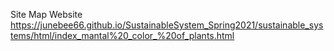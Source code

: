 Site Map Website
https://junebee66.github.io/SustainableSystem_Spring2021/sustainable_systems/html/index_mantal%20_color_%20of_plants.html
